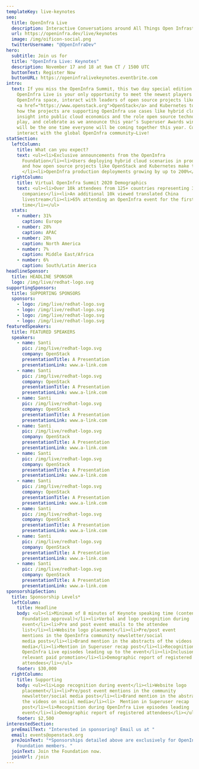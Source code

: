 ```yaml
---
templateKey: live-keynotes
seo:
  title: OpenInfra Live
  description: Interactive Conversations around All Things Open Infrastructure
  url: https://openinfra.dev/live/keynotes
  image: /img/oificon-social.png
  twitterUsername: "@OpenInfraDev"
hero:
  subtitle: Join us for
  title: "OpenInfra Live: Keynotes"
  description: November 17 and 18 at 9am CT / 1500 UTC
  buttonText: Register Now
  buttonURL: https://openinfralivekeynotes.eventbrite.com
intro:
  text: If you miss the OpenInfra Summit, this two day special edition of
    OpenInfra Live is your only opportunity to meet the newest players to the
    OpenInfra space, interact with leaders of open source projects like
    <a href="https://www.openstack.org">OpenStack</a> and Kubernetes to hear
    how the projects are supporting OpenInfra use cases like hybrid cloud, gain
    insight into public cloud economics and the role open source technologies
    play, and celebrate as we announce this year’s Superuser Awards winner. This
    will be the one time everyone will be coming together this year. Come
    interact with the global OpenInfra community—Live!
statSection:
  leftColumn:
    title: What can you expect?
    text: <ul><li>Exclusive announcements from the OpenInfra
      Foundation</li><li>Users deploying hybrid cloud scenarios in production
      and how open source projects like OpenStack and Kubernetes make them scale
      </li><li>OpenInfra production deployments growing by up to 200%</li></ul>
  rightColumn:
    title: Virtual OpenInfra Summit 2020 Demographics
    text: <ul><li>Over 10k attendees from 125+ countries representing 3,200
      companies</li><li>An additional 10k viewed translated China
      livestream</li><li>65% attending an OpenInfra event for the first
      time</li></ul>
  stats:
    - number: 31%
      caption: Europe
    - number: 28%
      caption: APAC
    - number: 28%
      caption: North America
    - number: 7%
      caption: Middle East/Africa
    - number: 6%
      caption: South/Latin America
headlineSponsor:
  title: HEADLINE SPONSOR
  logo: /img/live/redhat-logo.svg
supportingSponsors:
  title: SUPPORTING SPONSORS
  sponsors:
    - logo: /img/live/redhat-logo.svg
    - logo: /img/live/redhat-logo.svg
    - logo: /img/live/redhat-logo.svg
    - logo: /img/live/redhat-logo.svg
featuredSpeakers:
  title: FEATURED SPEAKERS
  speakers:
    - name: Santi
      pic: /img/live/redhat-logo.svg
      company: OpenStack
      presentationTitle: A Presentation
      presentationLink: www.a-link.com
    - name: Santi
      pic: /img/live/redhat-logo.svg
      company: OpenStack
      presentationTitle: A Presentation
      presentationLink: www.a-link.com
    - name: Santi
      pic: /img/live/redhat-logo.svg
      company: OpenStack
      presentationTitle: A Presentation
      presentationLink: www.a-link.com
    - name: Santi
      pic: /img/live/redhat-logo.svg
      company: OpenStack
      presentationTitle: A Presentation
      presentationLink: www.a-link.com
    - name: Santi
      pic: /img/live/redhat-logo.svg
      company: OpenStack
      presentationTitle: A Presentation
      presentationLink: www.a-link.com
    - name: Santi
      pic: /img/live/redhat-logo.svg
      company: OpenStack
      presentationTitle: A Presentation
      presentationLink: www.a-link.com
    - name: Santi
      pic: /img/live/redhat-logo.svg
      company: OpenStack
      presentationTitle: A Presentation
      presentationLink: www.a-link.com
    - name: Santi
      pic: /img/live/redhat-logo.svg
      company: OpenStack
      presentationTitle: A Presentation
      presentationLink: www.a-link.com
    - name: Santi
      pic: /img/live/redhat-logo.svg
      company: OpenStack
      presentationTitle: A Presentation
      presentationLink: www.a-link.com
sponsorshipSection:
  title: Sponsorship Levels*
  leftColumn:
    title: Headline
    body: <ul><li>Minimum of 8 minutes of Keynote speaking time (content subject to
      Foundation approval)</li><li>Verbal and logo recognition during
      event</li><li>Pre and post event emails to the attendee
      list</li><li>Website logo placement</li><li>Pre/post event
      mentions in the OpenInfra community newsletter/social
      media posts</li><li>Brand mention in the abstracts of the videos on social
      media</li><li>Mention in Superuser recap post</li><li>Recognition during
      OpenInfra Live episodes leading up to the event</li><li>Inclusion in any
      relevant paid promotion</li><li>Demographic report of registered
      attendees</li></ul>
    footer: $30,000
  rightColumn:
    title: Supporting
    body: <ul><li>Logo recognition during event</li><li>Website logo
      placement</li><li>Pre/post event mentions in the community
      newsletter/social media posts</li><li>Brand mention in the abstracts of
      the videos on social media</li><li>  Mention in Superuser recap
      post</li><li>Recognition during OpenInfra Live episodes leading  up to the
      event</li><li>Demographic report of registered attendees</li></ul>
    footer: $2,500
interestedSection:
  preEmailText: "Interested in sponsoring? Email us at "
  email: events@openstack.org
  preJoinText: "*Sponsorships detailed above are exclusively for OpenInfra
    Foundation members. "
  joinText: Join the Foundation now.
  joinUrl: /join
---
```

